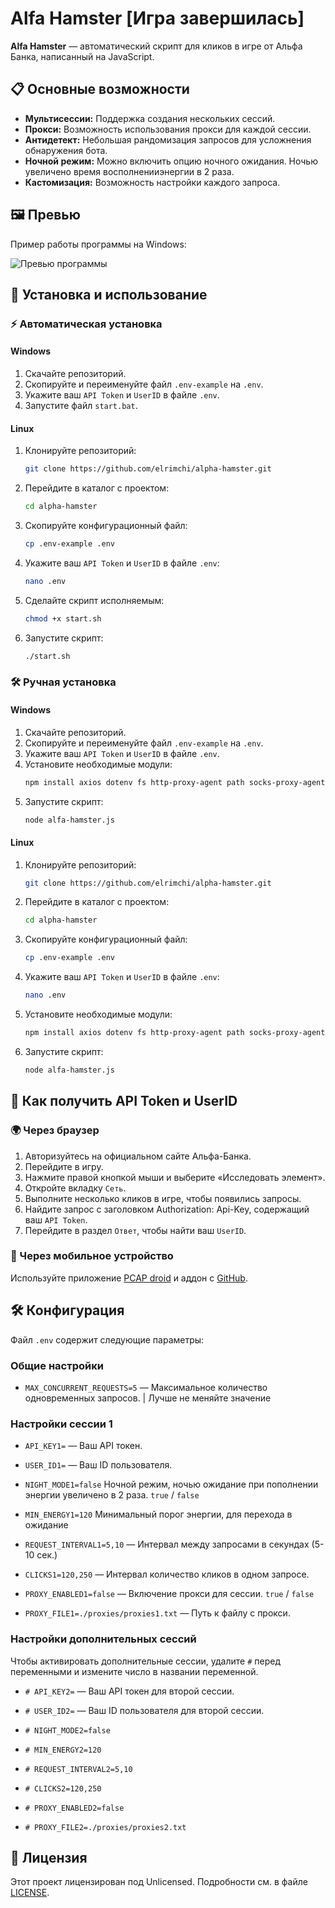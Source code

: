 # Alfa Hamster [Игра завершилась]

**Alfa Hamster** — автоматический скрипт для кликов в игре от Альфа Банка, написанный на JavaScript.

## 📋 Основные возможности
- **Мультисессии:** Поддержка создания нескольких сессий.
- **Прокси:** Возможность использования прокси для каждой сессии.
- **Антидетект:** Небольшая рандомизация запросов для усложнения обнаружения бота.
- **Ночной режим:** Можно включить опцию ночного ожидания. Ночью увеличено время восполненииэнергии в 2 раза.
- **Кастомизация:** Возможность настройки каждого запроса.

## 🖼️ Превью

Пример работы программы на Windows:

![Превью программы](https://i.imgur.com/xQB0cIr.png)

## 🚀 Установка и использование

### ⚡ Автоматическая установка

#### Windows
1. Скачайте репозиторий.
2. Скопируйте и переименуйте файл `.env-example` на `.env`.
3. Укажите ваш `API Token` и `UserID` в файле `.env`.
4. Запустите файл `start.bat`.

#### Linux
1. Клонируйте репозиторий:
    ```bash
    git clone https://github.com/elrimchi/alpha-hamster.git
    ```
2. Перейдите в каталог с проектом:
    ```bash
    cd alpha-hamster
    ```
3. Скопируйте конфигурационный файл:
    ```bash
    cp .env-example .env
    ```
4. Укажите ваш `API Token` и `UserID` в файле `.env`:
    ```bash
    nano .env
    ```
5. Сделайте скрипт исполняемым:
    ```bash
    chmod +x start.sh
    ```
6. Запустите скрипт:
    ```bash
    ./start.sh
    ```

### 🛠️ Ручная установка

#### Windows
1. Скачайте репозиторий.
2. Скопируйте и переименуйте файл `.env-example` на `.env`.
3. Укажите ваш `API Token` и `UserID` в файле `.env`.
4. Установите необходимые модули:
    ```bash
    npm install axios dotenv fs http-proxy-agent path socks-proxy-agent
    ```
5. Запустите скрипт:
    ```bash
    node alfa-hamster.js
    ```

#### Linux
1. Клонируйте репозиторий:
    ```bash
    git clone https://github.com/elrimchi/alpha-hamster.git
    ```
2. Перейдите в каталог с проектом:
    ```bash
    cd alpha-hamster
    ```
3. Скопируйте конфигурационный файл:
    ```bash
    cp .env-example .env
    ```
4. Укажите ваш `API Token` и `UserID` в файле `.env`:
    ```bash
    nano .env
    ```
5. Установите необходимые модули:
    ```bash
    npm install axios dotenv fs http-proxy-agent path socks-proxy-agent
    ```
6. Запустите скрипт:
    ```bash
    node alfa-hamster.js
    ```

## 🔑 Как получить API Token и UserID

### 🌍 Через браузер
1. Авторизуйтесь на официальном сайте Альфа-Банка.
2. Перейдите в игру.
3. Нажмите правой кнопкой мыши и выберите «Исследовать элемент».
4. Откройте вкладку `Сеть`.
5. Выполните несколько кликов в игре, чтобы появились запросы.
6. Найдите запрос с заголовком Authorization: Api-Key, содержащий ваш `API Token`.
7. Перейдите в раздел `Ответ`, чтобы найти ваш `UserID`.

### 📱 Через мобильное устройство
Используйте приложение [PCAP droid](https://play.google.com/store/apps/details?id=com.emanuelef.remote_capture) и аддон с [GitHub](https://github.com/emanuele-f/PCAPdroid-mitm/releases/tag/v1.1).

## 🛠️ Конфигурация

Файл `.env` содержит следующие параметры:

### Общие настройки
- `MAX_CONCURRENT_REQUESTS=5` — Максимальное количество одновременных запросов. | Лучше не меняйте значение

### Настройки сессии 1
- `API_KEY1=` — Ваш API токен.
- `USER_ID1=` — Ваш ID пользователя.

- `NIGHT_MODE1=false` Ночной режим, ночью ожидание при пополнении энергии увеличено в 2 раза. `true` / `false`
- `MIN_ENERGY1=120` Минимальный порог энергии, для перехода в ожидание
- `REQUEST_INTERVAL1=5,10` — Интервал между запросами в секундах (5-10 сек.)
- `CLICKS1=120,250` — Интервал количество кликов в одном запросе.
- `PROXY_ENABLED1=false` — Включение прокси для сессии. `true` / `false`
- `PROXY_FILE1=./proxies/proxies1.txt` — Путь к файлу с прокси.

### Настройки дополнительных сессий
Чтобы активировать дополнительные сессии, удалите `#` перед переменными и измените число в названии переменной.

- `# API_KEY2=` — Ваш API токен для второй сессии.
- `# USER_ID2=` — Ваш ID пользователя для второй сессии.

- `# NIGHT_MODE2=false`
- `# MIN_ENERGY2=120`
- `# REQUEST_INTERVAL2=5,10`
- `# CLICKS2=120,250`
- `# PROXY_ENABLED2=false`
- `# PROXY_FILE2=./proxies/proxies2.txt`

## 📄 Лицензия

Этот проект лицензирован под Unlicensed. Подробности см. в файле [LICENSE](./LICENSE).
